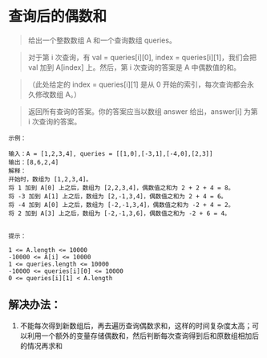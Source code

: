 # 查询后的偶数和

> 给出一个整数数组 A 和一个查询数组 queries。

> 对于第 i 次查询，有 val = queries[i][0], index = queries[i][1]，我们会把 val 加到 A[index] 上。然后，第 i 次查询的答案是 A 中偶数值的和。

>（此处给定的 index = queries[i][1] 是从 0 开始的索引，每次查询都会永久修改数组 A。）

> 返回所有查询的答案。你的答案应当以数组 answer 给出，answer[i] 为第 i 次查询的答案。


```
示例：

输入：A = [1,2,3,4], queries = [[1,0],[-3,1],[-4,0],[2,3]]
输出：[8,6,2,4]
解释：
开始时，数组为 [1,2,3,4]。
将 1 加到 A[0] 上之后，数组为 [2,2,3,4]，偶数值之和为 2 + 2 + 4 = 8。
将 -3 加到 A[1] 上之后，数组为 [2,-1,3,4]，偶数值之和为 2 + 4 = 6。
将 -4 加到 A[0] 上之后，数组为 [-2,-1,3,4]，偶数值之和为 -2 + 4 = 2。
将 2 加到 A[3] 上之后，数组为 [-2,-1,3,6]，偶数值之和为 -2 + 6 = 4。


提示：

1 <= A.length <= 10000
-10000 <= A[i] <= 10000
1 <= queries.length <= 10000
-10000 <= queries[i][0] <= 10000
0 <= queries[i][1] < A.length
```


## 解决办法：
1. 不能每次得到新数组后，再去遍历查询偶数求和，这样的时间复杂度太高；可以利用一个额外的变量存储偶数和，然后判断每次查询得到后和原数组相加后的情况再求和
